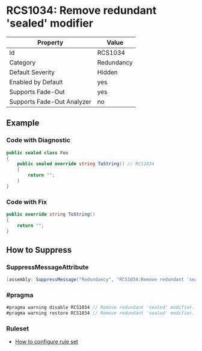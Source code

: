 # RCS1034: Remove redundant 'sealed' modifier

Property | Value
--- | ---
Id|RCS1034
Category|Redundancy
Default Severity|Hidden
Enabled by Default|yes
Supports Fade\-Out|yes
Supports Fade\-Out Analyzer|no

## Example

### Code with Diagnostic

```csharp
public sealed class Foo
{
    public sealed override string ToString() // RCS1034
    {
        return "";
    }
}
```

### Code with Fix

```csharp
public override string ToString()
{
    return "";
}
```

## How to Suppress

### SuppressMessageAttribute

```csharp
[assembly: SuppressMessage("Redundancy", "RCS1034:Remove redundant 'sealed' modifier.", Justification = "<Pending>")]
```

### \#pragma

```csharp
#pragma warning disable RCS1034 // Remove redundant 'sealed' modifier.
#pragma warning restore RCS1034 // Remove redundant 'sealed' modifier.
```

### Ruleset

* [How to configure rule set](../HowToConfigureAnalyzers.md)
